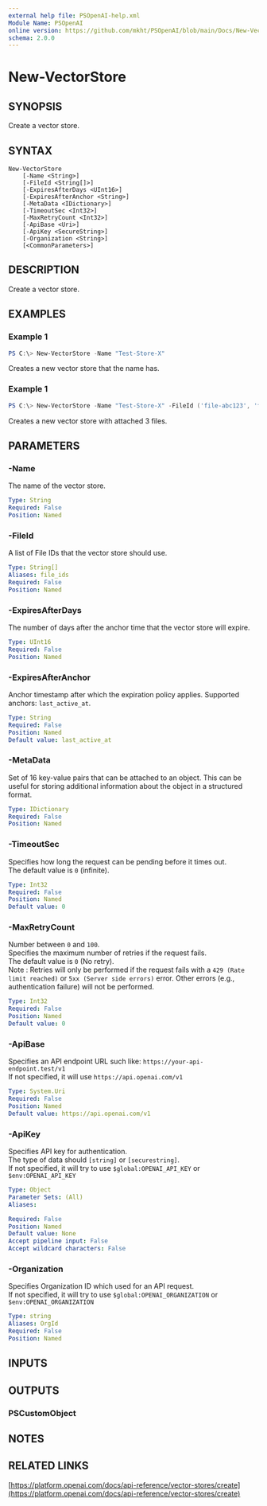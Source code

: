 ```yaml
---
external help file: PSOpenAI-help.xml
Module Name: PSOpenAI
online version: https://github.com/mkht/PSOpenAI/blob/main/Docs/New-VectorStore.md
schema: 2.0.0
---
```


# New-VectorStore

## SYNOPSIS
Create a vector store.

## SYNTAX

```
New-VectorStore
    [-Name <String>]
    [-FileId <String[]>]
    [-ExpiresAfterDays <UInt16>]
    [-ExpiresAfterAnchor <String>]
    [-MetaData <IDictionary>]
    [-TimeoutSec <Int32>]
    [-MaxRetryCount <Int32>]
    [-ApiBase <Uri>]
    [-ApiKey <SecureString>]
    [-Organization <String>]
    [<CommonParameters>]
```

## DESCRIPTION
Create a vector store.

## EXAMPLES

### Example 1
```powershell
PS C:\> New-VectorStore -Name "Test-Store-X"
```

Creates a new vector store that the name has.

### Example 1
```powershell
PS C:\> New-VectorStore -Name "Test-Store-X" -FileId ('file-abc123', 'file-def456', 'file-ghi789')
```

Creates a new vector store with attached 3 files.

## PARAMETERS

### -Name
The name of the vector store.

```yaml
Type: String
Required: False
Position: Named
```

### -FileId
A list of File IDs that the vector store should use.

```yaml
Type: String[]
Aliases: file_ids
Required: False
Position: Named
```

### -ExpiresAfterDays
The number of days after the anchor time that the vector store will expire.

```yaml
Type: UInt16
Required: False
Position: Named
```

### -ExpiresAfterAnchor
Anchor timestamp after which the expiration policy applies. Supported anchors: `last_active_at`.

```yaml
Type: String
Required: False
Position: Named
Default value: last_active_at
```

### -MetaData
Set of 16 key-value pairs that can be attached to an object. This can be useful for storing additional information about the object in a structured format.

```yaml
Type: IDictionary
Required: False
Position: Named
```

### -TimeoutSec
Specifies how long the request can be pending before it times out.  
The default value is `0` (infinite).

```yaml
Type: Int32
Required: False
Position: Named
Default value: 0
```

### -MaxRetryCount
Number between `0` and `100`.  
Specifies the maximum number of retries if the request fails.  
The default value is `0` (No retry).  
Note : Retries will only be performed if the request fails with a `429 (Rate limit reached)` or `5xx (Server side errors)` error. Other errors (e.g., authentication failure) will not be performed.  

```yaml
Type: Int32
Required: False
Position: Named
Default value: 0
```

### -ApiBase
Specifies an API endpoint URL such like: `https://your-api-endpoint.test/v1`  
If not specified, it will use `https://api.openai.com/v1`

```yaml
Type: System.Uri
Required: False
Position: Named
Default value: https://api.openai.com/v1
```

### -ApiKey
Specifies API key for authentication.  
The type of data should `[string]` or `[securestring]`.  
If not specified, it will try to use `$global:OPENAI_API_KEY` or `$env:OPENAI_API_KEY`

```yaml
Type: Object
Parameter Sets: (All)
Aliases:

Required: False
Position: Named
Default value: None
Accept pipeline input: False
Accept wildcard characters: False
```

### -Organization
Specifies Organization ID which used for an API request.  
If not specified, it will try to use `$global:OPENAI_ORGANIZATION` or `$env:OPENAI_ORGANIZATION`

```yaml
Type: string
Aliases: OrgId
Required: False
Position: Named
```

## INPUTS

## OUTPUTS

### PSCustomObject

## NOTES

## RELATED LINKS

[https://platform.openai.com/docs/api-reference/vector-stores/create](https://platform.openai.com/docs/api-reference/vector-stores/create)
